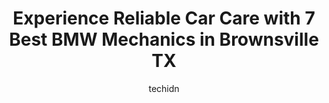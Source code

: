 ---
layout: ampstory
image: https://images.unsplash.com/photo-1580540149927-0d212125eadb?ixlib=rb-4.0.3&ixid=MnwxMjA3fDB8MHxwaG90by1wYWdlfHx8fGVufDB8fHx8&auto=format&fit=crop&w=640&h=853&q=80
author: techidn
featured: false
description: Experience the excellence of automotive service by visiting the 7 best BMW Mechanic in Brownsville TX, USA. With their expertise, attention to detail, and commitment to customer satisfaction
title: Experience Reliable Car Care with 7 Best BMW Mechanics in Brownsville TX
cover:
   title: Experience Reliable Car Care with 7 Best BMW Mechanics in Brownsville TX
   subtitle: Rickpate
   background: https://images.unsplash.com/photo-1580540149927-0d212125eadb?ixlib=rb-4.0.3&ixid=MnwxMjA3fDB8MHxwaG90by1wYWdlfHx8fGVufDB8fHx8&auto=format&fit=crop&w=640&h=853&q=80

pages: 
 - layout: thirds
   top: <h1>#1 Fern Automotive Services</h1>
   bottom: "<p>Excellent place to go for any issues with steering/alignment/steering/suspensions! Amazing customer service! 5 stars all day</p>"
   background: https://www.knot35.com/toplist/wp-content/uploads/2023/06/best-bmw-mechanic-1-in-brownsville-tx-1685835373.jpeg
   backgroundblur: true
 - layout: thirds
   top: <h1>#2 Big Bobs Garage</h1>
   bottom: "<p>6975 Paredes Line Rd suite e, Brownsville, TX 78526, United States</p>"
   background: https://www.knot35.com/toplist/wp-content/uploads/2023/06/best-bmw-mechanic-2-in-brownsville-tx-1685835374.jpeg
   cta:
      link: https://www.knot35.com/toplist/experience-reliable-car-care-with-7-best-bmw-mechanics-in-brownsville-tx/
      text: Experience Reliable Car Care with 7 Best BMW Mechanics in Brownsville TX
 - layout: thirds
   top: <h1>#3 Sanchez A/C Auto Service</h1>
   bottom: "<p>6233 S Padre Island Hwy, Brownsville, TX 78521, United States</p>"
   background: https://www.knot35.com/toplist/wp-content/uploads/2023/06/best-bmw-mechanic-3-in-brownsville-tx-1685835374.jpeg
   cta:
      link: https://www.knot35.com/toplist/experience-reliable-car-care-with-7-best-bmw-mechanics-in-brownsville-tx/
      text: Experience Reliable Car Care with 7 Best BMW Mechanics in Brownsville TX
 - layout: thirds
   top: <h1>#4 AUTO TECHNOLOGY</h1>
   bottom: "<p>614 N EXPRESSWAY STE B, Brownsville, TX 78521, United States</p>"
   background: https://images.unsplash.com/photo-1488554378835-f7acf46e6c98?ixlib=rb-4.0.3&ixid=MnwxMjA3fDB8MHxwaG90by1wYWdlfHx8fGVufDB8fHx8&auto=format&fit=crop&w=640&h=853&q=80
   cta:
      link: https://www.knot35.com/toplist/experience-reliable-car-care-with-7-best-bmw-mechanics-in-brownsville-tx/
      text: Experience Reliable Car Care with 7 Best BMW Mechanics in Brownsville TX
 - layout: thirds
   top: <h1>#5 Dans Auto</h1>
   bottom: "<p>1839 Old Port Isabel Rd, Brownsville, TX 78521, United States</p>"
   background: https://images.unsplash.com/photo-1524169358666-79f22534bc6e?ixlib=rb-4.0.3&ixid=MnwxMjA3fDB8MHxwaG90by1wYWdlfHx8fGVufDB8fHx8&auto=format&fit=crop&w=640&h=853&q=80
   cta:
      link: https://www.knot35.com/toplist/experience-reliable-car-care-with-7-best-bmw-mechanics-in-brownsville-tx/
      text: Experience Reliable Car Care with 7 Best BMW Mechanics in Brownsville TX
 - layout: thirds
   top: <h1>#6 Ramos Auto Service</h1>
   bottom: "<p>2345 E 14th St, Brownsville, TX 78521, United States</p>"
   background: https://images.unsplash.com/photo-1534312527009-56c7016453e6?ixlib=rb-4.0.3&ixid=MnwxMjA3fDB8MHxwaG90by1wYWdlfHx8fGVufDB8fHx8&auto=format&fit=crop&w=640&h=853&q=80
   cta:
      link: https://www.knot35.com/toplist/experience-reliable-car-care-with-7-best-bmw-mechanics-in-brownsville-tx/
      text: Experience Reliable Car Care with 7 Best BMW Mechanics in Brownsville TX
 - layout: thirds
   top: <h1>#7 Martinez Auto Mechanic</h1>
   bottom: "<p>1074 Calle Milpa Verde, Brownsville, TX 78521, United States</p>"
   background: https://images.unsplash.com/photo-1618556658017-fd9c732d1360?ixlib=rb-4.0.3&ixid=MnwxMjA3fDB8MHxwaG90by1wYWdlfHx8fGVufDB8fHx8&auto=format&fit=crop&w=640&h=853&q=80
   cta:
      link: https://www.knot35.com/toplist/experience-reliable-car-care-with-7-best-bmw-mechanics-in-brownsville-tx/
      text: Experience Reliable Car Care with 7 Best BMW Mechanics in Brownsville TX
 - layout: thirds
   middle: Continue reading...
   background: https://images.unsplash.com/photo-1540457036297-448b6b99e91c?ixlib=rb-4.0.3&ixid=MnwxMjA3fDB8MHxwaG90by1wYWdlfHx8fGVufDB8fHx8&auto=format&fit=crop&w=640&h=853&q=80
   cta:
      link: https://www.knot35.com/toplist/experience-reliable-car-care-with-7-best-bmw-mechanics-in-brownsville-tx/
      text: Experience Reliable Car Care with 7 Best BMW Mechanics in Brownsville TX
      
---